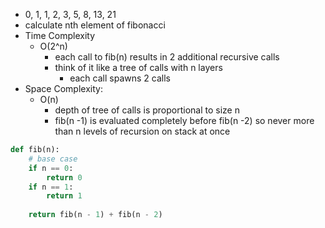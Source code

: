 - 0, 1, 1, 2, 3, 5, 8, 13, 21
- calculate nth element of fibonacci
- Time Complexity
	- O(2^n)
		- each call to fib(n) results in 2 additional recursive calls
		- think of it like a tree of calls with n layers
			- each call spawns 2 calls 
- Space Complexity:
	- O(n)
		- depth of tree of calls is proportional to size n  
		- fib(n -1) is evaluated completely before fib(n -2) so never more than n levels of recursion on stack at once
	
``` python
def fib(n):
	# base case
	if n == 0:
		return 0
	if n == 1:
		return 1
		
	return fib(n - 1) + fib(n - 2)
```